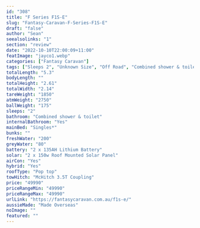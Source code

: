 ```yaml
---
id: "308"
title: "F Series F1S-E"
slug: "Fantasy-Caravan-F-Series-F1S-E"
draft: "false"
author: "Sean"
seealsolinks: "1"
section: "review"
date: "2022-10-10T22:00:09+11:00"
featImage: "jayco1.webp"
categories: ["Fantasy Caravan"]
tags: ["Sleeps 2", "Unknown Size", "Off Road", "Combined shower & toilet", "Pop top", "Under 50k"]
totalLength: "5.3"
bodyLength: ""
totalHeight: "2.61"
totalWidth: "2.14"
tareWeight: "1850"
atmWeight: "2750"
ballWeight: "175"
sleeps: "2"
bathroom: "Combined shower & toilet"
internalBathroom: "Yes"
mainBed: "Singles*"
bunks: ""
freshWater: "200"
greyWater: "80"
battery: "2 x 135AH Lithium Battery"
solar: "2 x 150w Roof Mounted Solar Panel"
airCon: "Yes"
hybrid: "Yes"
roofType: "Pop top"
towHitch: "McHitch 3.5T Coupling"
price: "49990"
priceRangeMin: "49990"
priceRangeMax: "49990"
urlLink: "https://fantasycaravan.com.au/f1s-e/"
aussieMade: "Made Overseas"
noImage: ""
featured: ""
---
```

